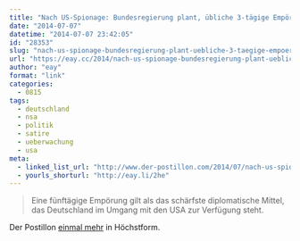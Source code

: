 ```yaml
---
title: "Nach US-Spionage: Bundesregierung plant, übliche 3-tägige Empörung auf 5 Tage auszuweiten"
date: "2014-07-07"
datetime: "2014-07-07 23:42:05"
id: "28353"
slug: "nach-us-spionage-bundesregierung-plant-uebliche-3-taegige-empoerung-auf-5-tage-auszuweiten"
url: "https://eay.cc/2014/nach-us-spionage-bundesregierung-plant-uebliche-3-taegige-empoerung-auf-5-tage-auszuweiten/"
author: "eay"
format: "link"
categories:
  - 0815
tags:
  - deutschland
  - nsa
  - politik
  - satire
  - ueberwachung
  - usa
meta:
  - linked_list_url: "http://www.der-postillon.com/2014/07/nach-us-spionage-bundesregierung-plant.html"
  - yourls_shorturl: "http://eay.li/2he"
---
```


> Eine fünftägige Empörung gilt als das schärfste diplomatische Mittel, das Deutschland im Umgang mit den USA zur Verfügung steht.

Der Postillon [einmal mehr](//eay.cc/2013/bundesregierung-uebt-dezente-kritik-an-us-nuklearschlag-gegen-deutschland/) in Höchstform.
